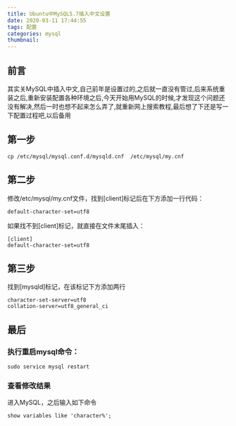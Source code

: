 ```yaml
---
title: Ubuntu中MySQL5.7插入中文设置
date: 2020-03-11 17:44:55
tags: 配置
categories: mysql
thumbnail:
---
```


## 前言
其实关MySQL中插入中文,自己前年是设置过的,之后就一直没有管过,后来系统重装之后,重新安装配置各种环境之后,今天开始用MySQL的时候,才发现这个问题还没有解决,然后一时也想不起来怎么弄了,就重新网上搜索教程,最后想了下还是写一下配置过程吧,以后备用

<!--more-->

## 第一步
```
cp /etc/mysql/mysql.conf.d/mysqld.cnf  /etc/mysql/my.cnf
```
## 第二步
修改/etc/mysql/my.cnf文件，找到[client]标记后在下方添加一行代码：
```
default-character-set=utf8
```
如果找不到[client]标记，就直接在文件末尾插入：
```
[client]
default-character-set=utf8
```
## 第三步
找到[mysqld]标记，在该标记下方添加两行
```
character-set-server=utf8
collation-server=utf8_general_ci
```
## 最后
### 执行重启mysql命令：
```
sudo service mysql restart
```
### 查看修改结果
进入MySQL，之后输入如下命令
```
show variables like 'character%';
```
